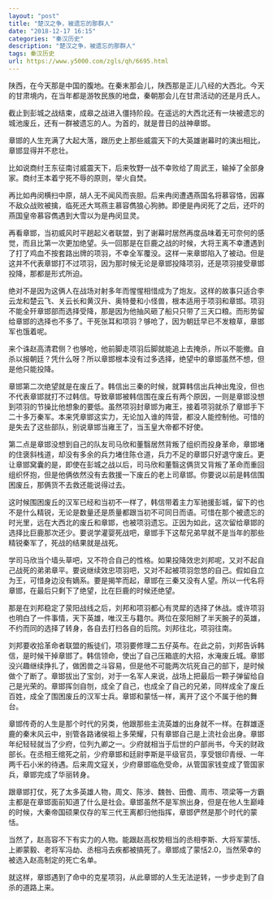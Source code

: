 ```yaml
---
layout: "post"
title: "楚汉之争，被遗忘的那群人"
date: "2018-12-17 16:15"
categories: "秦汉历史"
description: "楚汉之争，被遗忘的那群人"
tags: 秦汉历史
url: https://www.y5000.com/zgls/qh/6695.html
---
```






陕西，在今天那是中国的腹地。在秦末那会儿，陕西那是正儿八经的大西北。今天的甘肃境内，在当年都是游牧民族的地盘，秦朝那会儿在甘肃活动的还是月氏人。

截止到彭城之战结束，成皋之战进入僵持阶段。在遥远的大西北还有一块被遗忘的城池废丘，还有一群被遗忘的人。为首的，就是昔日的战神章邯。

章邯的人生充满了大起大落，跟历史上那些威震天下的大英雄谢幕时的演出相比，章邯显得并不悲壮。

比如说商纣王东征南讨威震天下，后来牧野一战不幸败给了周武王，输掉了全部身家。商纣王本着宁死不辱的原则，举火自焚。

再比如冉闵横扫中原，胡人无不闻风而丧胆。后来冉闵遭遇燕国名将慕容恪，因寡不敌众战败被擒，临死还大骂燕主慕容儁狼心狗肺。即便是冉闵死了之后，还吓的燕国皇帝慕容儁遇到大雪以为是冉闵显灵。

再看章邯，当初威风时平趟起义者联盟，到了谢幕时居然再度品味着无可奈何的感觉，而且比第一次更加绝望。头一回那是在巨鹿之战的时候，大将王离不幸遭遇到了打了鸡血不按套路出牌的项羽，不幸全军覆没。这样一来章邯陷入了被动。但是这并不代表章邯打不过项羽，因为那时候无论是章邯投降项羽，还是项羽接受章邯投降，那都是形式所迫。

绝对不是因为这俩人在战场对射多年而惺惺相惜成为了炮友。这样的故事只适合李云龙和楚云飞、关云长和黄汉升、奥特曼和小怪兽，根本适用于项羽和章邯。项羽不能全歼章邯部而选择受降，那是因为他抽风砸了船只只带了三天口粮。而形势留给章邯的选择也不多了。干死张耳和项羽？够呛了，因为朝廷早已不发粮草，章邯军也饿着呢。

来个诛赵高清君侧？也够呛，他前脚走项羽后脚就能追上去掩杀，所以不能撤。自杀以报朝廷？凭什么呀？所以章邯根本没有过多选择，绝望中的章邯虽然不想，但是他只能投降。

章邯第二次绝望就是在废丘了。韩信出三秦的时候，就算韩信出兵神出鬼没，但也不代表章邯就打不过韩信。导致章邯被韩信围在废丘有两个原因，一则是章邯没想到项羽的节操比他想象的要低。虽然项羽封章邯为雍王，接着项羽就杀了章邯手下二十多万秦军。本来凭章邯这实力，无论加入谁的阵营，都没人能控制他。可惜的是失去了这些部队，别说章邯当雍王了，当玉皇大帝都不好使。

第二点是章邯没想到自己的队友司马欣和董翳居然背叛了组织而投身革命，章邯堵的住褒斜栈道，却没有多余的兵力堵住陈仓道，兵力不足的章邯只好退守废丘。更让章邯窝囊的是，即使在彭城之战以后，司马欣和董翳这俩货又背叛了革命而重回组织怀抱，但是他俩依然没有去救援一下废丘的老上司章邯。你要说以前是韩信围困废丘，那俩货不去救还能说得过去。

这时候围困废丘的汉军已经和当初不一样了，韩信带着主力军驰援彭城，留下的也不是什么精锐，无论是数量还是质量都跟当初不可同日而语。可惜在那个被遗忘的时光里，远在大西北的废丘和章邯，也被项羽遗忘。正因为如此，这次留给章邯的选择比巨鹿那次还少。要说学灌婴死战吧，章邯手下这帮兄弟早就不是当年的那些精锐秦军了，死战的结果就是战死。

学司马欣当个墙头草吧，又不符合自己的性格。如果投降效忠刘邦呢，又对不起自己战死的弟弟章平。要说继续效忠项羽吧，又对不起被项羽忽悠的自己。假如自立为王，可惜身边没有嫡系。要是揭竿而起，章邯在三秦又没有人望。所以一代名将章邯，在最后只剩下了绝望，比在巨鹿的时候还绝望。

那是在刘邦稳定了荥阳战线之后，刘邦和项羽都心有灵犀的选择了休战。或许项羽也明白了一件事情，天下英雄，唯汉王与籍尔。两位在荥阳掰了半天腕子的英雄，不约而同的选择了转身，各自去打扫各自的后院。刘邦往北，项羽往南。

刘邦要收拾革命者联盟的叛徒们，项羽要修理二五仔英布。在此之前，刘邦告诉韩信，是时候干掉章邯了。韩信领命，使出了自己压箱底的大招，水淹废丘城。章邯没兴趣继续挣扎了，做困兽之斗容易，但是他不可能两次坑死自己的部下，是时候做个了断了。章邯拔出了宝剑，对于一名军人来说，战场上把最后一颗子弹留给自己是光荣的。章邯挥剑自刎，成全了自己，也成全了自己的兄弟，同样成全了废丘百姓，成全了围困废丘的汉军士兵。章邯和蒙恬一样，离开了这个不属于他的舞台。

章邯传奇的人生是那个时代的另类，他跟那些主流英雄的出身就不一样。在群雄逐鹿的秦末风云中，别管各路诸侯祖上多荣耀，只有章邯自己是上流社会出身。章邯年纪轻轻就当了少府，位列九卿之一。少府就相当于后世的户部尚书，今天的财政部长。在丞相王绾死之前，少府章邯和廷尉李斯是平级官员，享受银印青绶、一年两千石小米的待遇。后来周文寇关，少府章邯临危受命，从管国家钱变成了管国家兵，章邯完成了华丽转身。

跟章邯打仗，死了太多英雄人物，周文、陈涉、魏咎、田儋、周巿、项梁等一方霸主都是在章邯面前知道了什么是社会。章邯虽然不是军旅出身，但是在他人生巅峰的时候，大秦帝国硕果仅存的军三代王离都归他指挥，章邯俨然是那个时代的蒙恬。

当然了，赵高容不下有实力的人物。能跟赵高权势相当的丞相李斯、大将军蒙恬、上卿蒙毅、老将军冯劫、丞相冯去疾都被搞死了。章邯成了蒙恬2.0，当然荣幸的被选入赵高制定的死亡名单。

就这样，章邯遇到了命中的克星项羽，从此章邯的人生无法逆转，一步步走到了自杀的道路上来。
